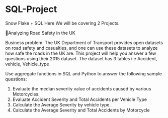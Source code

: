 # SQL-Project
Snow Flake + SQL Here We will be covering 2 Projects.

🎯Analyzing Road Safety in the UK

Business problem: The UK Department of Transport provides open datasets on road safety and casualties, and one can use these datasets to analyze how safe the roads in the UK are. This project will help you answer a few questions using their 2015 dataset. The dataset has 3 tables i.e Accident, vehicle, Vehicle_type

Use aggregate functions in SQL and Python to answer the following sample questions:

 1. Evaluate the median severity value of accidents caused by various Motorcycles.
 2. Evaluate Accident Severity and Total Accidents per Vehicle Type
 3. Calculate the Average Severity by vehicle type.
 4. Calculate the Average Severity and Total Accidents by Motorcycle
